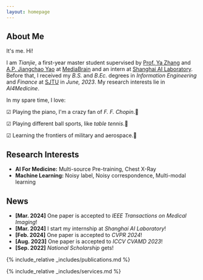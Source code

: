 ```yaml
---
layout: homepage
---
```


## About Me

It's me. Hi! 

I am _Tianjie_, a first-year master student supervised by [Prof. Ya Zhang](https://mediabrain.sjtu.edu.cn/yazhang/) and [A.P. Jiangchao Yao](https://sunarker.github.io/index.html) at [MediaBrain](https://mediabrain.sjtu.edu.cn) and an intern at [Shanghai AI Laboratory](https://www.shlab.org.cn/). Before that, I received my _B.S._ and _B.Ec._ degrees in _Information Engineering_ and _Finance_ at [SJTU](https://www.sjtu.edu.cn/) in _June, 2023_. My research interests lie in _AI4Medicine_.

In my spare time, I love:

 ☑ Playing the piano, I'm a crazy fan of _F. F. Chopin_.🎹

 ☑ Playing different ball sports, like _table tennis_.🏓

 ☑ Learning the frontiers of military and aerospace.🚀

## Research Interests

- **AI For Medicine:** Multi-source Pre-training, Chest X-Ray
- **Machine Learning:** Noisy label, Noisy correspondence, Multi-modal learning

## News

- **[Mar. 2024]** One paper is accepted to _IEEE Transactions on Medical Imaging_!
- **[Mar. 2024]** I start my internship at _Shanghai AI Laboratory_!
- **[Feb. 2024]** One paper is accepted to _CVPR 2024_!
- **[Aug. 2023]** One paper is accepted to _ICCV CVAMD 2023_!
- **[Sep. 2022]** _National Scholarship_ gets!

{% include_relative _includes/publications.md %}

{% include_relative _includes/services.md %}

